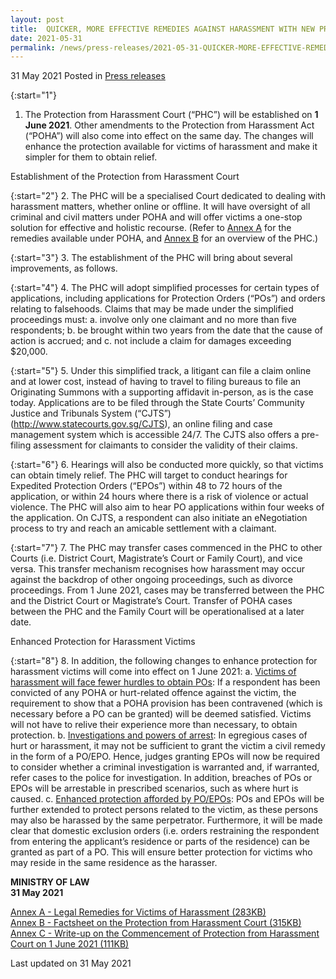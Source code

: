 ```yaml
---
layout: post
title:  QUICKER, MORE EFFECTIVE REMEDIES AGAINST HARASSMENT WITH NEW PROTECTION FROM HARASSMENT COURT FROM 1 JUNE 2021
date: 2021-05-31
permalink: /news/press-releases/2021-05-31-QUICKER-MORE-EFFECTIVE-REMEDIES-AGAINST-HARASSMENT-WITH-NEW-PROTECTION-FROM-HARASSMENT-COURT-FROM-1-JUNE-2021
---
```


31 May 2021 Posted in [Press releases](/news/press-releases)

{:start="1"}
1.	The Protection from Harassment Court (“PHC”) will be established on **1 June 2021**. Other amendments to the Protection from Harassment Act (“POHA”) will also come into effect on the same day. The changes will enhance the protection available for victims of harassment and make it simpler for them to obtain relief.  

Establishment of the Protection from Harassment Court

{:start="2"}
2.	The PHC will be a specialised Court dedicated to dealing with harassment matters, whether online or offline. It will have oversight of all criminal and civil matters under POHA and will offer victims a one-stop solution for effective and holistic recourse. (Refer to <u>Annex A</u> for the remedies available under POHA, and <u>Annex B</u> for an overview of the PHC.) 

{:start="3"}
3.	The establishment of the PHC will bring about several improvements, as follows.

{:start="4"}
4.	The PHC will adopt simplified processes for certain types of applications, including applications for Protection Orders (“POs”) and orders relating to falsehoods. Claims that may be made under the simplified proceedings must:
    a.	involve only one claimant and no more than five respondents;
    b.	be brought within two years from the date that the cause of action is accrued; and
    c.	not include a claim for damages exceeding $20,000.

{:start="5"}
5.	Under this simplified track, a litigant can file a claim online and at lower cost, instead of having to travel to filing bureaus to file an Originating Summons with a supporting affidavit in-person, as is the case today. Applications are to be filed through the State Courts’ Community Justice and Tribunals System (“CJTS”) (<a href="http://www.statecourts.gov.sg/CJTS" target="new">http://www.statecourts.gov.sg/CJTS</a>), an online filing and case management system which is accessible 24/7. The CJTS also offers a pre-filing assessment for claimants to consider the validity of their claims.

{:start="6"}
6.	Hearings will also be conducted more quickly, so that victims can obtain timely relief. The PHC will target to conduct hearings for Expedited Protection Orders (“EPOs”) within 48 to 72 hours of the application, or within 24 hours where there is a risk of violence or actual violence. The PHC will also aim to hear PO applications within four weeks of the application. On CJTS, a respondent can also initiate an eNegotiation process to try and reach an amicable settlement with a claimant.

{:start="7"}
7.	The PHC may transfer cases commenced in the PHC to other Courts (i.e. District Court, Magistrate’s Court or Family Court), and vice versa. This transfer mechanism recognises how harassment may occur against the backdrop of other ongoing proceedings, such as divorce proceedings. From 1 June 2021, cases may be transferred between the PHC and the District Court or Magistrate’s Court. Transfer of POHA cases between the PHC and the Family Court will be operationalised at a later date. 

Enhanced Protection for Harassment Victims

{:start="8"}
8.	In addition, the following changes to enhance protection for harassment victims will come into effect on 1 June 2021:
    a.	<u>Victims of harassment will face fewer hurdles to obtain POs</u>: If a respondent has been convicted of any POHA or hurt-related offence against the victim, the requirement to show that a POHA provision has been contravened (which is necessary before a PO can be granted) will be deemed satisfied. Victims will not have to relive their experience more than necessary, to obtain protection. 
    b.	<u>Investigations and powers of arrest</u>: In egregious cases of hurt or harassment, it may not be sufficient to grant the victim a civil remedy in the form of a PO/EPO. Hence, judges granting EPOs will now be required to consider whether a criminal investigation is warranted and, if warranted, refer cases to the police for investigation. In addition, breaches of POs or EPOs will be arrestable in prescribed scenarios, such as where hurt is caused. 
    c.	<u>Enhanced protection afforded by PO/EPOs</u>: POs and EPOs will be further extended to protect persons related to the victim, as these persons may also be harassed by the same perpetrator. Furthermore, it will be made clear that domestic exclusion orders (i.e. orders restraining the respondent from entering the applicant’s residence or parts of the residence) can be granted as part of a PO. This will ensure better protection for victims who may reside in the same residence as the harasser.

**MINISTRY OF LAW**<br>
**31 May 2021**

[Annex A - Legal Remedies for Victims of Harassment (283KB)](/files/news/press-releases/2021/02/POHA-AnnexA.pdf)<br>
[Annex B - Factsheet on the Protection from Harassment Court (315KB)](/files/news/press-releases/2021/02/POHA-AnnexB.pdf)<br>
[Annex C - Write-up on the Commencement of Protection from Harassment Court on 1 June 2021 (111KB)](/files/news/press-releases/2021/02/POHA-AnnexC.pdf)<br>

<p class="right-side-updated">Last updated on 31 May 2021</p>
